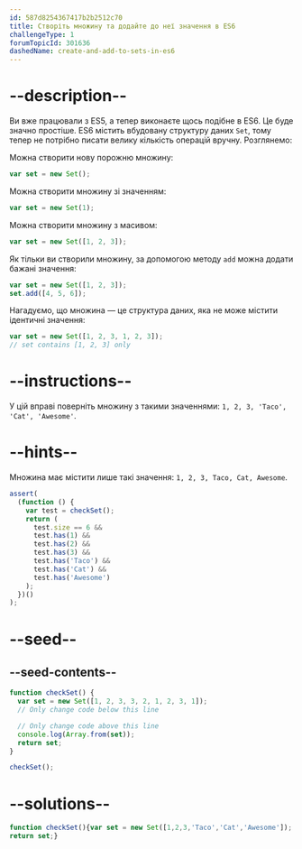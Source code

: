 ```yaml
---
id: 587d8254367417b2b2512c70
title: Створіть множину та додайте до неї значення в ES6
challengeType: 1
forumTopicId: 301636
dashedName: create-and-add-to-sets-in-es6
---
```


# --description--

Ви вже працювали з ES5, а тепер виконаєте щось подібне в ES6. Це буде значно простіше. ES6 містить вбудовану структуру даних `Set`, тому тепер не потрібно писати велику кількість операцій вручну. Розглянемо:

Можна створити нову порожню множину:

```js
var set = new Set();
```

Можна створити множину зі значенням:

```js
var set = new Set(1);
```

Можна створити множину з масивом:

```js
var set = new Set([1, 2, 3]);
```

Як тільки ви створили множину, за допомогою методу `add` можна додати бажані значення:

```js
var set = new Set([1, 2, 3]);
set.add([4, 5, 6]);
```

Нагадуємо, що множина — це структура даних, яка не може містити ідентичні значення:

```js
var set = new Set([1, 2, 3, 1, 2, 3]);
// set contains [1, 2, 3] only
```

# --instructions--

У цій вправі поверніть множину з такими значеннями: `1, 2, 3, 'Taco', 'Cat', 'Awesome'`.

# --hints--

Множина має містити лише такі значення: `1, 2, 3, Taco, Cat, Awesome`.

```js
assert(
  (function () {
    var test = checkSet();
    return (
      test.size == 6 &&
      test.has(1) &&
      test.has(2) &&
      test.has(3) &&
      test.has('Taco') &&
      test.has('Cat') &&
      test.has('Awesome')
    );
  })()
);
```

# --seed--

## --seed-contents--

```js
function checkSet() {
  var set = new Set([1, 2, 3, 3, 2, 1, 2, 3, 1]);
  // Only change code below this line

  // Only change code above this line
  console.log(Array.from(set));
  return set;
}

checkSet();
```

# --solutions--

```js
function checkSet(){var set = new Set([1,2,3,'Taco','Cat','Awesome']);
return set;}
```
